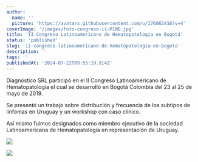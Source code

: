 ```yaml
---
author:
  name: ''
  picture: 'https://avatars.githubusercontent.com/u/176062416?v=4'
coverImage: '/images/foto-congreso-ii-M1ND.jpg'
title: 'II Congreso Latinoamericano de Hematopatología en Bogotá'
status: 'published'
slug: 'ii-congreso-latinoamericano-de-hematopatologia-en-bogota'
description: ''
tags: ''
publishedAt: '2024-07-22T09:55:19.914Z'
---
```


Diagnóstico SRL participó en el II Congreso Latinoamericano de Hematopatología el cual se desarrolló en Bogotá Colombia del 23 al 25 de mayo de 2019.

Se presentó un trabajo sobre distribución y frecuencia de los subtipos de linfomas en Uruguay y un workshop con caso clínico.

Así mismo fuimos designados como miembro ejecutivo de la sociedad Latinoamericana de Hematopatología en representación de Uruguay.

![](/images/foto-congreso-ii-UyND.jpg)

![](/images/foto-congreso-iii-M2NT.jpg)